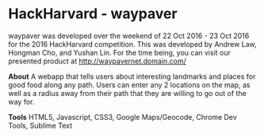 # HackHarvard - waypaver
waypaver was developed over the weekend of 22 Oct 2016 - 23 Oct 2016 for the 2016 HackHarvard competition. This was developed by Andrew Law, Hongman Cho, and Yushan Lin. For the time being, you can visit our presented product at http://waypavernet.domain.com/

**About**
A webapp that tells users about interesting landmarks and places for good food along any path. Users can enter any 2 locations on the map, as well as a radius away from their path that they are willing to go out of the way for.

**Tools**
HTML5, Javascript, CSS3, Google Maps/Geocode, Chrome Dev Tools, Sublime Text
